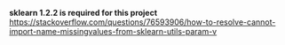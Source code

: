 <b>sklearn 1.2.2 is required for this project</b> <br>
https://stackoverflow.com/questions/76593906/how-to-resolve-cannot-import-name-missingvalues-from-sklearn-utils-param-v
